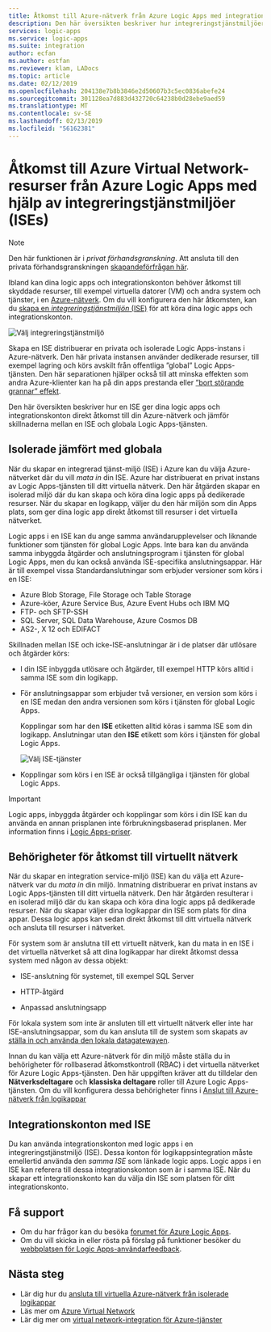```yaml
---
title: Åtkomst till Azure-nätverk från Azure Logic Apps med integration service-miljöer (ISEs)
description: Den här översikten beskriver hur integreringstjänstmiljöer (ISEs) hjälper logikappar att få åtkomst till Azure-nätverk (Vnet)
services: logic-apps
ms.service: logic-apps
ms.suite: integration
author: ecfan
ms.author: estfan
ms.reviewer: klam, LADocs
ms.topic: article
ms.date: 02/12/2019
ms.openlocfilehash: 204138e7b8b3846e2d50607b3c5ec0836abefe24
ms.sourcegitcommit: 301128ea7d883d432720c64238b0d28ebe9aed59
ms.translationtype: MT
ms.contentlocale: sv-SE
ms.lasthandoff: 02/13/2019
ms.locfileid: "56162381"
---
```

# <a name="access-to-azure-virtual-network-resources-from-azure-logic-apps-by-using-integration-service-environments-ises"></a>Åtkomst till Azure Virtual Network-resurser från Azure Logic Apps med hjälp av integreringstjänstmiljöer (ISEs)

> [!NOTE]
> Den här funktionen är i *privat förhandsgranskning*. Att ansluta till den privata förhandsgranskningen [skapandeförfrågan här](https://aka.ms/iseprivatepreview).

Ibland kan dina logic apps och integrationskonton behöver åtkomst till skyddade resurser, till exempel virtuella datorer (VM) och andra system och tjänster, i en [Azure-nätverk](../virtual-network/virtual-networks-overview.md). Om du vill konfigurera den här åtkomsten, kan du [skapa en *integreringstjänstmiljön* (ISE)](../logic-apps/connect-virtual-network-vnet-isolated-environment.md) för att köra dina logic apps och integrationskonton.

![Välj integreringstjänstmiljö](./media/connect-virtual-network-vnet-isolated-environment-overview/select-logic-app-integration-service-environment.png)

Skapa en ISE distribuerar en privata och isolerade Logic Apps-instans i Azure-nätverk. Den här privata instansen använder dedikerade resurser, till exempel lagring och körs avskilt från offentliga ”global” Logic Apps-tjänsten. Den här separationen hjälper också till att minska effekten som andra Azure-klienter kan ha på din apps prestanda eller [”bort störande grannar” effekt](https://en.wikipedia.org/wiki/Cloud_computing_issues#Performance_interference_and_noisy_neighbors). 

Den här översikten beskriver hur en ISE ger dina logic apps och integrationskonton direkt åtkomst till din Azure-nätverk och jämför skillnaderna mellan en ISE och globala Logic Apps-tjänsten.

<a name="difference"></a>

## <a name="isolated-versus-global"></a>Isolerade jämfört med globala

När du skapar en integrerad tjänst-miljö (ISE) i Azure kan du välja Azure-nätverket där du vill *mata in* din ISE. Azure har distribuerat en privat instans av Logic Apps-tjänsten till ditt virtuella nätverk. Den här åtgärden skapar en isolerad miljö där du kan skapa och köra dina logic apps på dedikerade resurser. När du skapar en logikapp, väljer du den här miljön som din Apps plats, som ger dina logic app direkt åtkomst till resurser i det virtuella nätverket.

Logic apps i en ISE kan du ange samma användarupplevelser och liknande funktioner som tjänsten för global Logic Apps. Inte bara kan du använda samma inbyggda åtgärder och anslutningsprogram i tjänsten för global Logic Apps, men du kan också använda ISE-specifika anslutningsappar. Här är till exempel vissa Standardanslutningar som erbjuder versioner som körs i en ISE:

* Azure Blob Storage, File Storage och Table Storage
* Azure-köer, Azure Service Bus, Azure Event Hubs och IBM MQ
* FTP- och SFTP-SSH
* SQL Server, SQL Data Warehouse, Azure Cosmos DB
* AS2-, X 12 och EDIFACT

Skillnaden mellan ISE och icke-ISE-anslutningar är i de platser där utlösare och åtgärder körs:

* I din ISE inbyggda utlösare och åtgärder, till exempel HTTP körs alltid i samma ISE som din logikapp.

* För anslutningsappar som erbjuder två versioner, en version som körs i en ISE medan den andra versionen som körs i tjänsten för global Logic Apps.  

  Kopplingar som har den **ISE** etiketten alltid köras i samma ISE som din logikapp. Anslutningar utan den **ISE** etikett som körs i tjänsten för global Logic Apps.

  ![Välj ISE-tjänster](./media/connect-virtual-network-vnet-isolated-environment-overview/select-ise-connectors.png)

* Kopplingar som körs i en ISE är också tillgängliga i tjänsten för global Logic Apps.

> [!IMPORTANT]
> Logic apps, inbyggda åtgärder och kopplingar som körs i din ISE kan du använda en annan prisplanen inte förbrukningsbaserad prisplanen. Mer information finns i [Logic Apps-priser](../logic-apps/logic-apps-pricing.md).

<a name="vnet-access"></a>

## <a name="permissions-for-virtual-network-access"></a>Behörigheter för åtkomst till virtuellt nätverk

När du skapar en integration service-miljö (ISE) kan du välja ett Azure-nätverk var du *mata in* din miljö. Inmatning distribuerar en privat instans av Logic Apps-tjänsten till ditt virtuella nätverk. Den här åtgärden resulterar i en isolerad miljö där du kan skapa och köra dina logic apps på dedikerade resurser. När du skapar väljer dina logikappar din ISE som plats för dina appar. Dessa logic apps kan sedan direkt åtkomst till ditt virtuella nätverk och ansluta till resurser i nätverket.

För system som är anslutna till ett virtuellt nätverk, kan du mata in en ISE i det virtuella nätverket så att dina logikappar har direkt åtkomst dessa system med någon av dessa objekt:

* ISE-anslutning för systemet, till exempel SQL Server

* HTTP-åtgärd

* Anpassad anslutningsapp

För lokala system som inte är ansluten till ett virtuellt nätverk eller inte har ISE-anslutningsappar, som du kan ansluta till de system som skapats av [ställa in och använda den lokala datagatewayen](../logic-apps/logic-apps-gateway-install.md).

Innan du kan välja ett Azure-nätverk för din miljö måste ställa du in behörigheter för rollbaserad åtkomstkontroll (RBAC) i det virtuella nätverket för Azure Logic Apps-tjänsten. Den här uppgiften kräver att du tilldelar den **Nätverksdeltagare** och **klassiska deltagare** roller till Azure Logic Apps-tjänsten.
Om du vill konfigurera dessa behörigheter finns i [Anslut till Azure-nätverk från logikappar](../logic-apps/connect-virtual-network-vnet-isolated-environment.md#vnet-access)

<a name="create-integration-account-environment"></a>

## <a name="integration-accounts-with-ise"></a>Integrationskonton med ISE

Du kan använda integrationskonton med logic apps i en integreringstjänstmiljö (ISE). Dessa konton för logikappsintegration måste emellertid använda den *samma ISE* som länkade logic apps. Logic apps i en ISE kan referera till dessa integrationskonton som är i samma ISE. När du skapar ett integrationskonto kan du välja din ISE som platsen för ditt integrationskonto.

## <a name="get-support"></a>Få support

* Om du har frågor kan du besöka <a href="https://social.msdn.microsoft.com/Forums/en-US/home?forum=azurelogicapps" target="_blank">forumet för Azure Logic Apps</a>.
* Om du vill skicka in eller rösta på förslag på funktioner besöker du <a href="https://aka.ms/logicapps-wish" target="_blank">webbplatsen för Logic Apps-användarfeedback</a>.

## <a name="next-steps"></a>Nästa steg

* Lär dig hur du [ansluta till virtuella Azure-nätverk från isolerade logikappar](../logic-apps/connect-virtual-network-vnet-isolated-environment.md)
* Läs mer om [Azure Virtual Network](../virtual-network/virtual-networks-overview.md)
* Lär dig mer om [virtual network-integration för Azure-tjänster](../virtual-network/virtual-network-for-azure-services.md)
